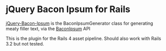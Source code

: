 # jQuery Bacon Ipsum for Rails

[jQuery-Bacon-Ipsum](https://github.com/petenelson/bacon-ipsum) is the BaconIpsumGenerator class for generating meaty filler text, via the [BaconIpsum](http://baconipsum.com/) API

This is the plugin for the Rails 4 asset pipeline. Should also work with Rails 3.2 but not tested.
